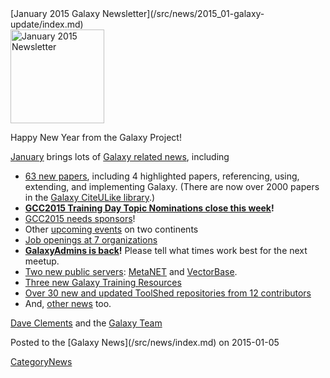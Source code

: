 <div class='newsItemHeader'>[January 2015 Galaxy Newsletter](/src/news/2015_01-galaxy-update/index.md)</div>

<div class='right'>
<a href='/src/galaxy-updates/2015_01/index.md'><img src="/src/images/logos/GalaxyUpdate200.png" alt="January 2015 Newsletter" width=150 /></a>
</div>

Happy New Year from the Galaxy Project!

[January](/src/galaxy-updates/2015_01/index.md) brings lots of [Galaxy related news](/src/galaxy-updates/2015_01/index.md), including

* [63 new papers](/src/galaxy-updates/2015_01/index.md#new-papers), including 4 highlighted papers, referencing, using, extending, and implementing Galaxy.  (There are now over 2000 papers in the [Galaxy CiteULike library](http://www.citeulike.org/group/16008/).)
* **[GCC2015 Training Day Topic Nominations close this week](/src/galaxy-updates/2015_01/index.md#training-day-topic-nominations-close-6-january)!**
* [GCC2015 needs sponsors](/src/galaxy-updates/2015_01/index.md#call-for-sponsors)!
* Other [upcoming events](/src/galaxy-updates/2015_01/index.md#other-events) on two continents
* [Job openings at 7 organizations](/src/galaxy-updates/2015_01/index.md#whos-hiring)
* **[GalaxyAdmins is back](/src/galaxy-updates/2015_01/index.md#galaxyadmins-is-back)!**  Please tell what times work best for the next meetup.
* [Two new public servers](/src/galaxy-updates/2015_01/index.md#new-public-servers): [MetaNET](/src/galaxy-updates/2015_01/index.md#metanet) and [VectorBase](/src/galaxy-updates/2015_01/index.md#vectorbase-galaxy).
* [Three new Galaxy Training Resources](/src/galaxy-updates/2015_01/index.md#galaxy-community-hubs)
* [Over 30 new and updated ToolShed repositories from 12 contributors](/src/galaxy-updates/2014_12/index.md#toolshed-contributions)
* And, [other news](/src/galaxy-updates/2014_12/index.md#other-news) too.

[Dave Clements](/src/dave-clements/index.md) and the [Galaxy Team](/src/galaxy-team/index.md)

<div class='newsItemFooter'>Posted to the [Galaxy News](/src/news/index.md) on 2015-01-05 </div>

[CategoryNews](/src/category-news/index.md)
